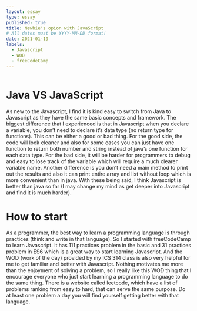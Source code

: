 ```yaml
---
layout: essay
type: essay
published: true
title: Newbie's opion with JavaScript
# All dates must be YYYY-MM-DD format!
date: 2021-01-19
labels:
  - Javascript
  - WOD
  - freeCodeCamp
---
```


<img class="ui medium left floated image" src="">

# Java VS JavaScript 
As new to the Javascript, I find it is kind easy to switch from Java to Javascript as they have the same basic concepts and framework. The biggest difference that I experienced is that in Javascript when you declare a variable, you don’t need to declare it’s data type (no return type for functions). This can be either a good or bad thing. For the good side, the code will look cleaner and also for some cases you can just have one function to return both number and string instead of java’s one function for each data type. For the bad side, it will be harder for programmers to debug and easy to lose track of the variable which will require a much clearer variable name. Another difference is you don’t need a main method to print out the results and also it can print entire array and list without loop which is more convenient than in java. With these being said, I think Javascript is better than java so far (I may change my mind as get deeper into Javascript and find it is much harder).

# How to start
As a programmer, the best way to learn a programming language is through practices (think and write in that language). So I started with freeCodeCamp to learn Javascript. It has 111 practices problem in the basic and 31 practices problem in ES6 which is a great way to start learning Javascript. And the WOD (work of the day) provided by my ICS 314 class is also very helpful for me to get familiar and better with Javascript. Nothing motivates me more than the enjoyment of solving a problem, so I really like this WOD thing that I encourage everyone who just start learning a programming language to do the same thing. There is a website called leetcode, which have a list of problems ranking from easy to hard, that can serve the same purpose. Do at least one problem a day you will find yourself getting better with that language.

